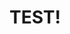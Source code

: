 <!DOCTYPE html> 
<html lang="ja"> 
<head>
    <meta charset="UTF-8"> 
    <meta name="viewport" content="width=device-width, initial-scale=1.0"> 
    
</head>
<body>

<h1>TEST!</h1>





</body>
</html>
